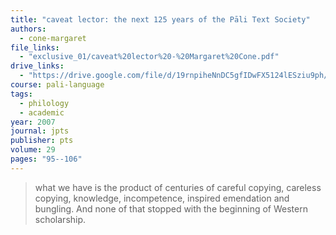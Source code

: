 ```yaml
---
title: "caveat lector: the next 125 years of the Pāli Text Society"
authors:
  - cone-margaret
file_links:
  - "exclusive_01/caveat%20lector%20-%20Margaret%20Cone.pdf"
drive_links:
  - "https://drive.google.com/file/d/19rnpiheNnDC5gfIDwFX5124lESziu9ph/view?usp=drivesdk"
course: pali-language
tags:
  - philology
  - academic
year: 2007
journal: jpts
publisher: pts
volume: 29
pages: "95--106"
---
```


> what we have is the product of centuries of careful copying, careless copying, knowledge, incompetence, inspired emendation and bungling. And none of that stopped with the beginning of Western scholarship.

